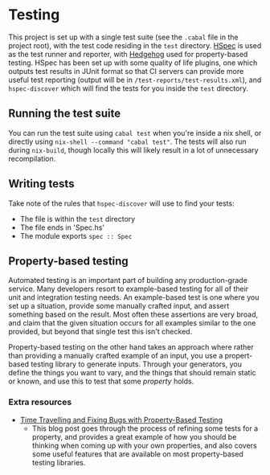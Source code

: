 # Testing

This project is set up with a single test suite (see the `.cabal` file in the project root), with the test code residing in the `test` directory. [HSpec](https://hspec.github.io/) is used as the test runner and reporter, with [Hedgehog](https://hedgehog.qa/) used for property-based testing. HSpec has been set up with some quality of life plugins, one which outputs test results in JUnit format so that CI servers can provide more useful test reporting (output will be in `/test-reports/test-results.xml`), and `hspec-discover` which will find the tests for you inside the `test` directory.

## Running the test suite

You can run the test suite using `cabal test` when you're inside a nix shell, or directly using `nix-shell --command "cabal test"`. The tests will also run during `nix-build`, though locally this will likely result in a lot of unnecessary recompilation.

## Writing tests

Take note of the rules that `hspec-discover` will use to find your tests:

* The file is within the `test` directory
* The file ends in 'Spec.hs'
* The module exports `spec :: Spec`

## Property-based testing

Automated testing is an important part of building any production-grade service. Many developers resort to example-based testing for all of their unit and integration testing needs. An example-based test is one where you set up a situation, provide some manually crafted input, and assert something based on the result. Most often these assertions are very broad, and claim that the given situation occurs for all examples similar to the one provided, but beyond that single test this isn't checked.

Property-based testing on the other hand takes an approach where rather than providing a manually crafted example of an input, you use a propert-based testing library to generate inputs. Through your generators, you define the things you want to vary, and the things that should remain static or known, and use this to test that some _property_ holds.

### Extra resources

* [Time Travelling and Fixing Bugs with Property-Based Testing](https://wickstrom.tech/programming/2019/11/17/time-travelling-and-fixing-bugs-with-property-based-testing.html)
  * This blog post goes through the process of refining some tests for a property, and provides a great example of how you should be thinking when coming up with your own properties, and also covers some useful features that are available on most property-based testing libraries.
